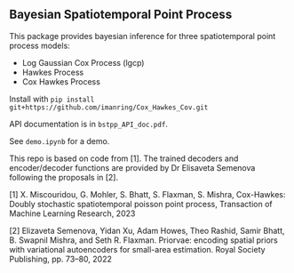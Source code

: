 ## Bayesian Spatiotemporal Point Process

This package provides bayesian inference for three spatiotemporal point process models:
- Log Gaussian Cox Process (lgcp)
- Hawkes Process
- Cox Hawkes Process

Install with
```pip install git+https://github.com/imanring/Cox_Hawkes_Cov.git```

API documentation is in ```bstpp_API_doc.pdf```.

See ```demo.ipynb``` for a demo.


This repo is based on code from [1]. The trained decoders and encoder/decoder functions are provided by Dr Elisaveta Semenova following the proposals in [2]. 


[1] X. Miscouridou, G. Mohler, S. Bhatt, S. Flaxman, S. Mishra, Cox-Hawkes: Doubly stochastic spatiotemporal poisson point process, Transaction of Machine Learning Research, 2023

[2] Elizaveta Semenova, Yidan Xu, Adam Howes, Theo Rashid, Samir Bhatt, B. Swapnil Mishra, and Seth R.
Flaxman. Priorvae: encoding spatial priors with variational autoencoders for small-area estimation. Royal
Society Publishing, pp. 73–80, 2022 

